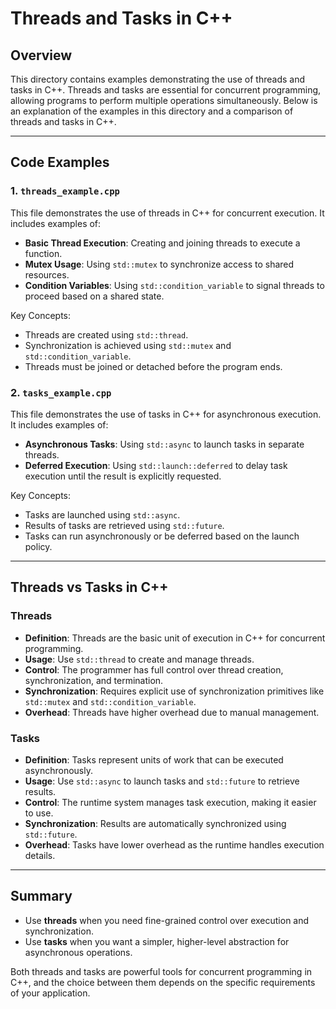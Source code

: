 # Threads and Tasks in C++

## Overview
This directory contains examples demonstrating the use of threads and tasks in C++. Threads and tasks are essential for concurrent programming, allowing programs to perform multiple operations simultaneously. Below is an explanation of the examples in this directory and a comparison of threads and tasks in C++.

---

## Code Examples

### 1. `threads_example.cpp`
This file demonstrates the use of threads in C++ for concurrent execution. It includes examples of:

- **Basic Thread Execution**: Creating and joining threads to execute a function.
- **Mutex Usage**: Using `std::mutex` to synchronize access to shared resources.
- **Condition Variables**: Using `std::condition_variable` to signal threads to proceed based on a shared state.

Key Concepts:
- Threads are created using `std::thread`.
- Synchronization is achieved using `std::mutex` and `std::condition_variable`.
- Threads must be joined or detached before the program ends.

### 2. `tasks_example.cpp`
This file demonstrates the use of tasks in C++ for asynchronous execution. It includes examples of:

- **Asynchronous Tasks**: Using `std::async` to launch tasks in separate threads.
- **Deferred Execution**: Using `std::launch::deferred` to delay task execution until the result is explicitly requested.

Key Concepts:
- Tasks are launched using `std::async`.
- Results of tasks are retrieved using `std::future`.
- Tasks can run asynchronously or be deferred based on the launch policy.

---

## Threads vs Tasks in C++

### Threads
- **Definition**: Threads are the basic unit of execution in C++ for concurrent programming.
- **Usage**: Use `std::thread` to create and manage threads.
- **Control**: The programmer has full control over thread creation, synchronization, and termination.
- **Synchronization**: Requires explicit use of synchronization primitives like `std::mutex` and `std::condition_variable`.
- **Overhead**: Threads have higher overhead due to manual management.

### Tasks
- **Definition**: Tasks represent units of work that can be executed asynchronously.
- **Usage**: Use `std::async` to launch tasks and `std::future` to retrieve results.
- **Control**: The runtime system manages task execution, making it easier to use.
- **Synchronization**: Results are automatically synchronized using `std::future`.
- **Overhead**: Tasks have lower overhead as the runtime handles execution details.

---

## Summary
- Use **threads** when you need fine-grained control over execution and synchronization.
- Use **tasks** when you want a simpler, higher-level abstraction for asynchronous operations.

Both threads and tasks are powerful tools for concurrent programming in C++, and the choice between them depends on the specific requirements of your application.